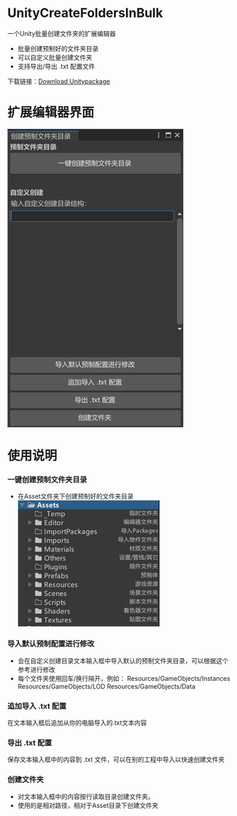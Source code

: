 # UnityCreateFoldersInBulk

一个Unity批量创建文件夹的扩展编辑器

- 批量创建预制好的文件夹目录
- 可以自定义批量创建文件夹
- 支持导出/导出 .txt 配置文件

下载链接：[Download Unitypackage](https://github.com/MingMingZiX/UnityCreateFoldersInBulk/releases/download/V0.9/CreaterFolder.unitypackage)

# 扩展编辑器界面
![image](dis_image/interface.png)

# 使用说明
### 一键创建预制文件夹目录
- 在Asset文件夹下创建预制好的文件夹目录<br/>
![image](dis_image/defaultFlodersPaths.png)
### 导入默认预制配置进行修改
- 会在自定义创建目录文本输入框中导入默认的预制文件夹目录，可以根据这个参考进行修改
- 每个文件夹使用回车/换行隔开，例如：
Resources/GameObjects/Instances
Resources/GameObjects/LOD
Resources/GameObjects/Data

### 追加导入 .txt 配置
在文本输入框后追加从你的电脑导入的.txt文本内容

### 导出 .txt 配置
保存文本输入框中的内容到 .txt 文件，可以在别的工程中导入以快速创建文件夹

### 创建文件夹
- 对文本输入框中的内容按行读取目录创建文件夹。
- 使用的是相对路径，相对于Asset目录下创建文件夹
